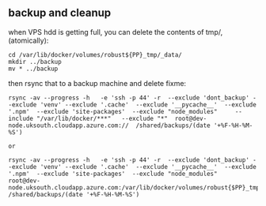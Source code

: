 
## backup and cleanup

when VPS hdd is getting full, you can delete the contents of tmp/, (atomically):
```
cd /var/lib/docker/volumes/robust${PP}_tmp/_data/
mkdir ../backup
mv * ../backup
```
then rsync that to a backup machine and delete
fixme:
```
rsync -av --progress -h   -e 'ssh -p 44' -r  --exclude 'dont_backup' --exclude 'venv' --exclude '.cache'  --exclude '__pycache__'  --exclude '.npm'  --exclude 'site-packages'  --exclude "node_modules"     --include "/var/lib/docker/***"   --exclude "*"  root@dev-node.uksouth.cloudapp.azure.com://  /shared/backups/(date '+%F-%H-%M-%S')

or 

rsync -av --progress -h   -e 'ssh -p 44' -r  --exclude 'dont_backup' --exclude 'venv' --exclude '.cache'  --exclude '__pycache__'  --exclude '.npm'  --exclude 'site-packages'  --exclude "node_modules"     root@dev-node.uksouth.cloudapp.azure.com:/var/lib/docker/volumes/robust{$PP}_tmp/  /shared/backups/(date '+%F-%H-%M-%S')

```
